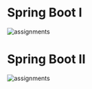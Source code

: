 # Spring Boot I

![assignments](https://github.com/shreeshailaya/c-dac/blob/main/Advanced%20Java/Media/Assignments/23-8-d12-1.png)

# Spring Boot II

![assignments](https://github.com/shreeshailaya/c-dac/blob/main/Advanced%20Java/Media/Assignments/23-8-d12-2.png)

